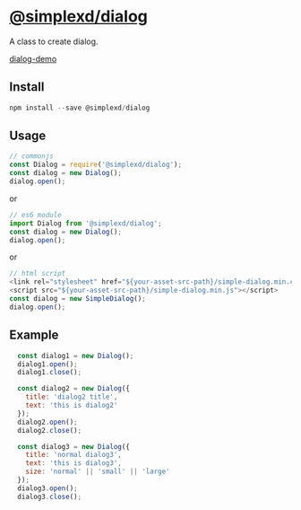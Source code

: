 [@simplexd/dialog](https://www.npmjs.com/package/@simplexd/dialog)
====================================
A class to create dialog.

[dialog-demo](http://www.cxdsimple.com/dialog-demo/)

## Install

```javascript
npm install --save @simplexd/dialog
```

## Usage

```javascript
// commonjs
const Dialog = require('@simplexd/dialog');
const dialog = new Dialog();
dialog.open();
```

or 

```javascript
// es6 module
import Dialog from '@simplexd/dialog';
const dialog = new Dialog();
dialog.open();
```

or 

```javascript
// html script
<link rel="stylesheet" href="${your-asset-src-path}/simple-dialog.min.css">
<script src="${your-asset-src-path}/simple-dialog.min.js"></script>
const dialog = new SimpleDialog();
dialog.open();
```

## Example

```javascript
  const dialog1 = new Dialog();
  dialog1.open();
  dialog1.close();

  const dialog2 = new Dialog({
    title: 'dialog2 title',
    text: 'this is dialog2'
  });
  dialog2.open();
  dialog2.close();

  const dialog3 = new Dialog({
    title: 'normal dialog3',
    text: 'this is dialog3',
    size: 'normal' || 'small' || 'large'
  });
  dialog3.open();
  dialog3.close();
```
